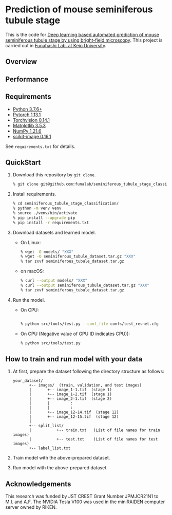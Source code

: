 # Prediction of mouse seminiferous tubule stage

This is the code for [Deep learning based automated prediction of mouse seminiferous tubule stage by using bright-field microscopy]().
This project is carried out in [Funahashi Lab. at Keio University](https://fun.bio.keio.ac.jp/).

## Overview


## Performance


## Requirements

- [Python 3.7.6+](https://www.python.org/downloads/)
- [Pytorch 1.13.1](https://pytorch.org/)
- [Torchvision 0.14.1](https://pytorch.org/vision/stable/index.html)
- [Matplotlib 3.5.3](https://matplotlib.org/)
- [NumPy 1.21.6](http://www.numpy.org)
- [scikit-image 0.16.1](http://scikit-image.org/)

See ```requirements.txt``` for details. 


## QuickStart

1. Download this repository by `git clone`.
   ```sh
   % git clone git@github.com:funalab/seminiferous_tubule_stage_classification.git
   ```
2. Install requirements.
   ```sh
   % cd seminiferous_tubule_stage_classification/
   % python -m venv venv
   % source ./venv/bin/activate
   % pip install --upgrade pip
   % pip install -r requirements.txt
   ```
4. Download datasets and learned model.
   - On Linux:

      ```sh
      % wget -O models/ "XXX"
      % wget -O seminiferous_tubule_dataset.tar.gz "XXX"
      % tar zxvf seminiferous_tubule_dataset.tar.gz
      ```

   - on macOS:
     ```sh
     % curl --output models/ "XXX"
     % curl --output seminiferous_tubule_dataset.tar.gz "XXX"
     % tar zxvf seminiferous_tubule_dataset.tar.gz
     ```
6. Run the model.
    - On CPU:

        ```sh

        % python src/tools/test.py --conf_file confs/test_resnet.cfg
        ```

    - On CPU (Negative value of GPU ID indicates CPU)):

        ```sh
        % python src/tools/test.py
        ```


## How to train and run model with your data

1. At first, prepare the dataset following the directory structure as follows:

    ```
    your_dataset/
           +-- images/  (train, validation, and test images)
           |       +-- image_1-1.tif  (stage 1)
           |       +-- image_1-2.tif  (stage 1)
           |       +-- image_2-1.tif  (stage 2)
           |       |         :        
           |       |         :        
           |       +-- image_12-14.tif  (stage 12)
           |       +-- image_12-15.tif  (stage 12)
           | 
           +-- split_list/
           |           +-- train.txt   (List of file names for train images)
           |           +-- test.txt    (List of file names for test images)
           +-- label_list.txt
    ```


2. Train model with the above-prepared dataset.

3. Run model with the above-prepared dataset.


## Acknowledgements

This research was funded by JST CREST Grant Number JPMJCR21N1 to M.I. and A.F. The NVIDIA Tesla V100 was used in the miniRAIDEN computer server owned by RIKEN.
